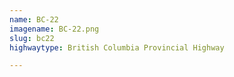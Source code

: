 ```yaml
---
name: BC-22
imagename: BC-22.png
slug: bc22
highwaytype: British Columbia Provincial Highway

---
```

